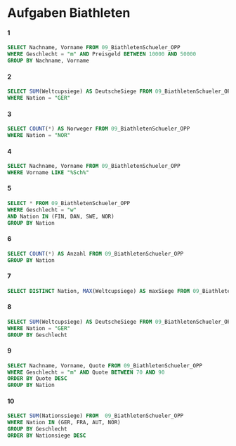 # Aufgaben Biathleten
#### 1
```SQL
SELECT Nachname, Vorname FROM 09_BiathletenSchueler_OPP
WHERE Geschlecht = "m" AND Preisgeld BETWEEN 10000 AND 50000
GROUP BY Nachname, Vorname
```
#### 2
```SQL
SELECT SUM(Weltcupsiege) AS DeutscheSiege FROM 09_BiathletenSchueler_OPP
WHERE Nation = "GER"
```
#### 3
```SQL
SELECT COUNT(*) AS Norweger FROM 09_BiathletenSchueler_OPP
WHERE Nation = "NOR"
```
#### 4
```SQL
SELECT Nachname, Vorname FROM 09_BiathletenSchueler_OPP
WHERE Vorname LIKE "%Sch%"
```
#### 5
```SQL
SELECT * FROM 09_BiathletenSchueler_OPP
WHERE Geschlecht = "w"
AND Nation IN (FIN, DAN, SWE, NOR)
GROUP BY Nation
```
#### 6
```SQL
SELECT COUNT(*) AS Anzahl FROM 09_BiathletenSchueler_OPP
GROUP BY Nation
```
#### 7
```SQL
SELECT DISTINCT Nation, MAX(Weltcupsiege) AS maxSiege FROM 09_BiathletenSchueler_OPP
```
#### 8
```SQL
SELECT SUM(Weltcupsiege) AS DeutscheSiege FROM 09_BiathletenSchueler_OPP
WHERE Nation = "GER"
GROUP BY Geschlecht
```
#### 9
```SQL
SELECT Nachname, Vorname, Quote FROM 09_BiathletenSchueler_OPP
WHERE Geschlecht = "m" AND Quote BETWEEN 70 AND 90
ORDER BY Quote DESC
GROUP BY Nation
```
#### 10
```SQL
SELECT SUM(Nationssiege) FROM  09_BiathletenSchueler_OPP
WHERE Nation IN (GER, FRA, AUT, NOR)
GROUP BY Geschlecht
ORDER BY Nationsiege DESC
```